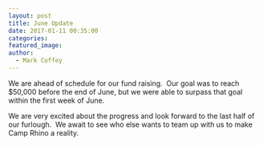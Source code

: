 ```yaml
---
layout: post
title: June Update
date: 2017-01-11 00:35:00
categories:
featured_image:
author:
  - Mark Coffey
---
```



We are ahead of schedule for our fund raising. &nbsp;Our goal was to reach $50,000 before the end of June, but we were able to surpass that goal within the first week of June.&nbsp;

We are very excited about the progress and look forward to the last half of our furlough. &nbsp;We await to see who else wants to team up with us to make Camp Rhino a reality. &nbsp;